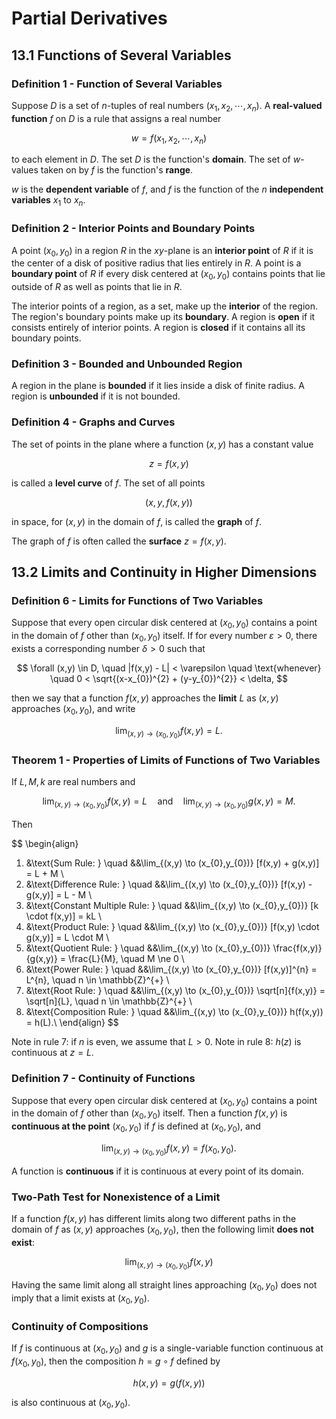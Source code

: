 # Partial Derivatives

## 13.1 Functions of Several Variables

### Definition 1 - Function of Several Variables

Suppose $D$ is a set of $n$-tuples of real numbers $(x_{1}, x_{2}, \cdots, x_{n})$. A **real-valued function** $f$ on $D$ is a rule that assigns a real number

$$
w = f(x_{1}, x_{2}, \cdots, x_{n})
$$

to each element in $D$. The set $D$ is the function's **domain**. The set of $w$-values taken on by $f$ is the function's **range**.

$w$ is the **dependent variable** of $f$, and $f$ is the function of the $n$ **independent variables** $x_{1}$ to $x_{n}$.

### Definition 2 - Interior Points and Boundary Points

A point $(x_{0}, y_{0})$ in a region $R$ in the $xy$-plane is an **interior point** of $R$ if it is the center of a disk of positive radius that lies entirely in $R$. A point is a **boundary point** of $R$ if every disk centered at $(x_{0}, y_{0})$ contains points that lie outside of $R$ as well as points that lie in $R$.

The interior points of a region, as a set, make up the **interior** of the region. The region's boundary points make up its **boundary**. A region is **open** if it consists entirely of interior points. A region is **closed** if it contains all its boundary points.

### Definition 3 - Bounded and Unbounded Region

A region in the plane is **bounded** if it lies inside a disk of finite radius. A region is **unbounded** if it is not bounded.

### Definition 4 - Graphs and Curves

The set of points in the plane where a function $(x, y)$ has a constant value

$$
z = f(x,y)
$$

is called a **level curve** of $f$. The set of all points

$$
(x, y, f(x,y))
$$

in space, for $(x,y)$ in the domain of $f$, is called the **graph** of $f$.

The graph of $f$ is often called the **surface** $z = f(x,y)$.

## 13.2 Limits and Continuity in Higher Dimensions

### Definition 6 - Limits for Functions of Two Variables

Suppose that every open circular disk centered at $(x_{0}, y_{0})$ contains a point in the domain of $f$ other than $(x_{0}, y_{0})$ itself. If for every number $\varepsilon > 0$, there exists a corresponding number $\delta > 0$ such that

$$
\forall (x,y) \in D, \quad |f(x,y) - L| < \varepsilon \quad
\text{whenever} \quad
0 < \sqrt{(x-x_{0})^{2} + (y-y_{0})^{2}} < \delta,
$$

then we say that a function $f(x,y)$ approaches the **limit** $L$ as $(x,y)$ approaches $(x_{0}, y_{0})$, and write

$$
\lim_{(x,y) \to (x_{0},y_{0})} f(x,y) = L.
$$

### Theorem 1 - Properties of Limits of Functions of Two Variables

If $L, M, k$ are real numbers and

$$
\lim_{(x,y) \to (x_{0},y_{0})} f(x,y) = L
\quad \text{and} \quad
\lim_{(x,y) \to (x_{0},y_{0})} g(x,y) = M.
$$

Then

$$
\begin{align}
1. &\text{Sum Rule: } \quad &&\lim_{(x,y) \to (x_{0},y_{0})} [f(x,y) + g(x,y)] = L + M \\
2. &\text{Difference Rule: } \quad &&\lim_{(x,y) \to (x_{0},y_{0})} [f(x,y) - g(x,y)] = L - M \\
3. &\text{Constant Multiple Rule: } \quad &&\lim_{(x,y) \to (x_{0},y_{0})} [k \cdot f(x,y)] = kL \\
4. &\text{Product Rule: } \quad &&\lim_{(x,y) \to (x_{0},y_{0})} [f(x,y) \cdot g(x,y)] = L \cdot M \\
5. &\text{Quotient Rule: } \quad &&\lim_{(x,y) \to (x_{0},y_{0})} \frac{f(x,y)}{g(x,y)} = \frac{L}{M}, \quad M \ne 0 \\
6. &\text{Power Rule: } \quad &&\lim_{(x,y) \to (x_{0},y_{0})} [f(x,y)]^{n} = L^{n}, \quad n \in \mathbb{Z}^{+} \\
7. &\text{Root Rule: } \quad &&\lim_{(x,y) \to (x_{0},y_{0})} \sqrt[n]{f(x,y)}  = \sqrt[n]{L}, \quad n \in \mathbb{Z}^{+} \\
8. &\text{Composition Rule: } \quad &&\lim_{(x,y) \to (x_{0},y_{0})} h(f(x,y))  = h(L).\\
\end{align}
$$

Note in rule 7: if $n$ is even, we assume that $L > 0$.
Note in rule 8: $h(z)$ is continuous at $z = L$.

### Definition 7 - Continuity of Functions

Suppose that every open circular disk centered at $(x_{0}, y_{0})$ contains a point in the domain of $f$ other than $(x_{0}, y_{0})$ itself. Then a function $f(x, y)$ is **continuous at the point** $(x_{0}, y_{0})$ if $f$ is defined at $(x_{0}, y_{0})$, and

$$
\lim_{(x,y) \to (x_{0},y_{0})} f(x,y) = f(x_{0}, y_{0}).
$$

A function is **continuous** if it is continuous at every point of its domain.

### Two-Path Test for Nonexistence of a Limit

If a function $f(x,y)$ has different limits along two different paths in the domain of $f$ as $(x,y)$ approaches $(x_{0}, y_{0})$, then the following limit **does not exist**:

$$
\lim_{(x,y) \to (x_{0},y_{0})} f(x,y)
$$

Having the same limit along all straight lines approaching $(x_{0}, y_{0})$ does not imply that a limit exists at $(x_{0}, y_{0})$.

### Continuity of Compositions

If $f$ is continuous at $(x_{0}, y_{0})$ and $g$ is a single-variable function continuous at $f(x_{0}, y_{0})$, then the composition $h = g \circ f$ defined by

$$
h(x,y) = g(f(x,y))
$$

is also continuous at $(x_{0}, y_{0})$.
